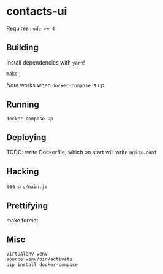# contacts-ui

Requires `node >= 4`

## Building

Install dependencies with `yarn`!

```
make
```

*Note* works when `docker-compose` is up.

## Running

```
docker-compose up
```

## Deploying

TODO: write Dockerfile, which on start will write `nginx.conf`

## Hacking

see `src/main.js`


## Prettifying

make format

## Misc

```
virtualenv venv
source venv/bin/activate
pip install docker-compose
```
